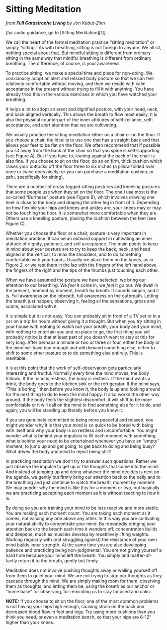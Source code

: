 Sitting Meditation
==================

_from **Full Catastrophe Living** by Jon Kabat-Zinn_

[for audio guidance, go to [Sitting Meditation][1]]

We call the heart of the formal meditation practice “sitting meditation” or simply “sitting.” As
with breathing, sitting is not foreign to anyone. We all sit, nothing special about that. But
mindful sitting is different from ordinary sitting in the same way that mindful breathing is
different from ordinary breathing. The difference, of course, is your awareness.

To practice sitting, we make a special time and place for non-doing. We consciously adopt an
alert and relaxed body posture so that we can feel relatively comfortable without moving, and
then we reside with calm acceptance in the present without trying to fill it with anything. You
have already tried this in the various exercises in which you have watched your breathing.

It helps a lot to adopt an erect and dignified posture, with your head, neck, and back aligned
vertically. This allows the breath to flow most easily. It is also the physical counterpart of the
inner attitudes of self-reliance, self-acceptance, and alert attention that we are cultivating.

We usually practice the sitting meditation either on a chair or on the floor. If you choose a
chair, the ideal is to use one that has a straight back and that allows your feet to be flat on the
floor. We often recommend that if possible you sit away from the back of the chair so that you
spine is self-supporting (see Figure A). But if you have to, leaning against the back of the chair
is also fine. If you choose to sit on the floor, do so on firm, thick cushion which raises your
buttocks off the floor three to six inches (a pillow folded over once or twice does nicely; or you
can purchase a meditation cushion, or zafu, specifically for sitting).

There are a number of cross-legged sitting postures and kneeling postures that some people
use when they sit on the floor. The one I use most is the so-called “Burmese” posture (see
Figure B), which involves drawing one heel in close to the body and draping the other leg in
front of it. Depending on how flexible your hips and knees and ankles are, your knees may or
may not be touching the floor. It is somewhat more comfortable when they are. Others use a
kneeling posture, placing the cushion between the feet (see Figure C).

Whether you choose the floor or a chair, posture is very important in meditation practice. It
can be an outward support in cultivating an inner attitude of dignity, patience, and self
acceptance. The main points to keep in mind about your posture are to try to keep the back,
neck, and head aligned in the vertical, to relax the shoulders, and to do something comfortable
with your hands. Usually we place them on the knees, as in Figure 2, or we rest them in the
lap with the fingers of the left hand above the fingers of the right and the tips of the thumbs
just touching each other.

When we have assumed the posture we have selected, we bring our attention to our breathing.
We _feel_ it come in, we _feel_ it go out. We dwell in the present, moment by moment, breath by
breath. It sounds simple, and it is. Full awareness on the inbreath, full awareness on the
outbreath. Letting the breath just happen, observing it, feeling all the sensations, gross and
subtle, associated with it.

It is simple but it is not easy. You can probably sit in front of a TV set or in a car on a trip for
hours without giving it a thought. But when you try sitting in your house with nothing to watch
but your breath, your body and your mind, with nothing to entertain you and no place to go,
the first thing you will probably notice is that at least part of you doesn’t want to stay at this for
very long. After perhaps a minute or two or three or four, either the body or the mind will have
had enough and will demand something else, either to shift to some other posture or to do
something else entirely. This is inevitable.

It is at this point that the work of self-observation gets particularly interesting and fruitful.
Normally every time the mind moves, the body follows. If the mind is restless, the body is
restless. If the mind wants a drink, the body goes to the kitchen sink or the refrigerator. If the
mind says, “This is boring,” then before you know it, the body is up and looking around for the
next thing to do to keep the mind happy. It also works the other way around. If the body feels
the slightest discomfort, it will shift to be more comfortable or it will call on the mind to find
something else for it to do, and again, you will be standing up literally before you know it.

If you are genuinely committed to being more peaceful and relaxed, you might wonder why it is
that your mind is so quick to be bored with being with itself and why your body is so restless
and uncomfortable. You might wonder what is behind your impulses to fill each moment with
something; what is behind your need to be entertained whenever you have an “empty”
moment, to jump up and get going, to get back to doing and being busy? What drives the
body and mind to reject being still?

In practicing meditation we don’t try to answer such questions. Rather we just observe the
impulse to get up or the thoughts that come into the mind. And instead of jumping up and
doing whatever the mind decides is next on the agenda, we gently but firmly bring our
attention back to the belly and to the breathing and just continue to watch the breath, moment
by moment. We may ponder why the mind is like this for a moment or two, but basically we
are practicing accepting each moment as it is without reacting to _how_ it is.

By doing so you are training your mind to be less reactive and more stable. You are making
each moment count. You are taking each moment as it comes, not valuing any one above any
other. In this way you are cultivating your natural ability to concentrate your mind. By
repeatedly bringing your attention back to the breath each time it wanders off, concentration
builds and deepens, much as muscles develop by repetitively lifting weights. Working regularly
with (not struggling against) the resistance of your own mind builds inner strength. At the
same time you are also developing patience and practicing being non-judgmental. You are not
giving yourself a hard time because your mind left the breath. You simply and matter-of-factly
return it to the breath, gently but firmly.

Meditation does not involve pushing thoughts away or walling yourself off from them to quiet
your mind. We are not trying to stop our thoughts as they cascade through the mind. We are
simply making room for them, observing them as thoughts, and letting them be, using the
breath as our anchor or “home base” for observing, for reminding us to stay focused and calm.


**NOTE:** If you choose to sit on the floor, one of the most common problems is not having your hips high
enough, causing strain on the back and decreased blood flow in feet and legs. Try using more cushions
than you think you need, or even a meditation bench, so that your hips are 6-12” higher than your knees.
